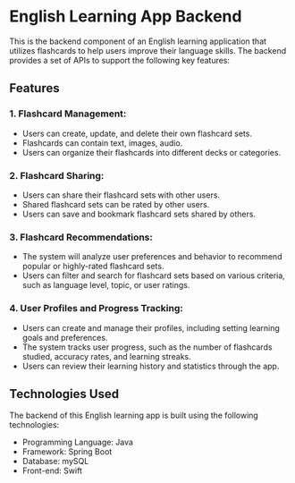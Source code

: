 # English Learning App Backend
This is the backend component of an English learning application that utilizes flashcards to help users improve their language skills. The backend provides a set of APIs to support the following key features:

## Features
### 1. Flashcard Management:
* Users can create, update, and delete their own flashcard sets.
* Flashcards can contain text, images, audio.
* Users can organize their flashcards into different decks or categories.
### 2. Flashcard Sharing:
* Users can share their flashcard sets with other users.
* Shared flashcard sets can be rated by other users.
* Users can save and bookmark flashcard sets shared by others.
### 3. Flashcard Recommendations:
* The system will analyze user preferences and behavior to recommend popular or highly-rated flashcard sets.
* Users can filter and search for flashcard sets based on various criteria, such as language level, topic, or user ratings.
### 4. User Profiles and Progress Tracking:
* Users can create and manage their profiles, including setting learning goals and preferences.
* The system tracks user progress, such as the number of flashcards studied, accuracy rates, and learning streaks.
* Users can review their learning history and statistics through the app.
## Technologies Used
The backend of this English learning app is built using the following technologies:
* Programming Language: Java
* Framework: Spring Boot
* Database: mySQL
* Front-end: Swift
